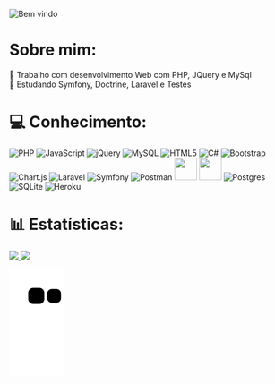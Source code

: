 ![Bem vindo](https://capsule-render.vercel.app/api?type=transparent&fontColor=a25bf5&text=Bem%20vindo(a)%20ao%20meu%20GitHub&height=150&fontSize=40&desc=👋&descAlignY=75&descAlign=60)


# Sobre mim:
🔭 Trabalho com desenvolvimento Web com PHP, JQuery e MySql<br>
🌱 Estudando Symfony, Doctrine, Laravel e Testes<br>


# 💻 Conhecimento:

![PHP](https://img.shields.io/badge/php-%23777BB4.svg?style=plastic&logo=php&logoColor=white) 
![JavaScript](https://img.shields.io/badge/javascript-%23323330.svg?style=plastic&logo=javascript&logoColor=%23F7DF1E) 
![jQuery](https://img.shields.io/badge/jquery-%230769AD.svg?style=plastic&logo=jquery&logoColor=white) 
![MySQL](https://img.shields.io/badge/mysql-%2300f.svg?style=plastic&logo=mysql&logoColor=white) 
![HTML5](https://img.shields.io/badge/html5-%23E34F26.svg?style=plastic&logo=html5&logoColor=white) 
![C#](https://img.shields.io/badge/c%23-%23239120.svg?style=plastic&logo=c-sharp&logoColor=white) 
![Bootstrap](https://img.shields.io/badge/bootstrap-%23563D7C.svg?style=plastic&logo=bootstrap&logoColor=white) 
![Chart.js](https://img.shields.io/badge/chart.js-F5788D.svg?style=plastic&logo=chart.js&logoColor=white)
![Laravel](https://img.shields.io/badge/laravel-%23FF2D20.svg?style=plastic&logo=laravel&logoColor=white) 
![Symfony](https://img.shields.io/badge/symfony-%23000000.svg?style=plastic&logo=symfony&logoColor=white) 
![Postman](https://img.shields.io/badge/Postman-FF6C37?style=plastic&logo=postman&logoColor=white)
<img src="https://cdn.jsdelivr.net/gh/devicons/devicon/icons/unity/unity-original-wordmark.svg" width="40" height="40"/>
<img src="https://cdn.jsdelivr.net/gh/devicons/devicon/icons/composer/composer-original.svg" width="40" height="40"/>
![Postgres](https://img.shields.io/badge/postgres-%23316192.svg?style=plastic&logo=postgresql&logoColor=white) 
![SQLite](https://img.shields.io/badge/sqlite-%2307405e.svg?style=plastic&logo=sqlite&logoColor=white) 
![Heroku](https://img.shields.io/badge/heroku-%23430098.svg?style=plastic&logo=heroku&logoColor=white) 



# 📊 Estatísticas:
<div>
<a href="https://github.com/DaniPoletto">
<img height="160em" src="https://github-readme-stats.vercel.app/api?username=DaniPoletto&theme=jolly&hide_border=false&include_all_commits=true&count_private=true"/>
<img height="160em" src="https://github-readme-streak-stats.herokuapp.com/?user=DaniPoletto&theme=jolly&hide_border=false"/>
</div>


![Snake animation](https://github.com/DaniPoletto/DaniPoletto/blob/output/github-contribution-grid-snake.svg)

